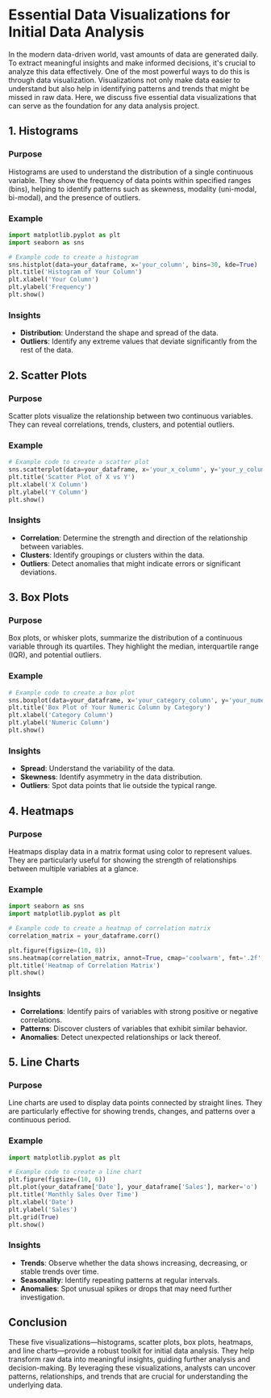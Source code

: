 # Essential Data Visualizations for Initial Data Analysis

In the modern data-driven world, vast amounts of data are generated daily. To extract meaningful insights and make informed decisions, it's crucial to analyze this data effectively. One of the most powerful ways to do this is through data visualization. Visualizations not only make data easier to understand but also help in identifying patterns and trends that might be missed in raw data. Here, we discuss five essential data visualizations that can serve as the foundation for any data analysis project.

## 1. Histograms

### Purpose
Histograms are used to understand the distribution of a single continuous variable. They show the frequency of data points within specified ranges (bins), helping to identify patterns such as skewness, modality (uni-modal, bi-modal), and the presence of outliers.

### Example
```python
import matplotlib.pyplot as plt
import seaborn as sns

# Example code to create a histogram
sns.histplot(data=your_dataframe, x='your_column', bins=30, kde=True)
plt.title('Histogram of Your Column')
plt.xlabel('Your Column')
plt.ylabel('Frequency')
plt.show()
```

### Insights
- **Distribution**: Understand the shape and spread of the data.
- **Outliers**: Identify any extreme values that deviate significantly from the rest of the data.

## 2. Scatter Plots

### Purpose
Scatter plots visualize the relationship between two continuous variables. They can reveal correlations, trends, clusters, and potential outliers.

### Example
```python
# Example code to create a scatter plot
sns.scatterplot(data=your_dataframe, x='your_x_column', y='your_y_column')
plt.title('Scatter Plot of X vs Y')
plt.xlabel('X Column')
plt.ylabel('Y Column')
plt.show()
```

### Insights
- **Correlation**: Determine the strength and direction of the relationship between variables.
- **Clusters**: Identify groupings or clusters within the data.
- **Outliers**: Detect anomalies that might indicate errors or significant deviations.

## 3. Box Plots

### Purpose
Box plots, or whisker plots, summarize the distribution of a continuous variable through its quartiles. They highlight the median, interquartile range (IQR), and potential outliers.

### Example
```python
# Example code to create a box plot
sns.boxplot(data=your_dataframe, x='your_category_column', y='your_numeric_column')
plt.title('Box Plot of Your Numeric Column by Category')
plt.xlabel('Category Column')
plt.ylabel('Numeric Column')
plt.show()
```

### Insights
- **Spread**: Understand the variability of the data.
- **Skewness**: Identify asymmetry in the data distribution.
- **Outliers**: Spot data points that lie outside the typical range.

## 4. Heatmaps

### Purpose
Heatmaps display data in a matrix format using color to represent values. They are particularly useful for showing the strength of relationships between multiple variables at a glance.

### Example
```python
import seaborn as sns
import matplotlib.pyplot as plt

# Example code to create a heatmap of correlation matrix
correlation_matrix = your_dataframe.corr()

plt.figure(figsize=(10, 8))
sns.heatmap(correlation_matrix, annot=True, cmap='coolwarm', fmt='.2f', linewidths=0.5)
plt.title('Heatmap of Correlation Matrix')
plt.show()
```

### Insights
- **Correlations**: Identify pairs of variables with strong positive or negative correlations.
- **Patterns**: Discover clusters of variables that exhibit similar behavior.
- **Anomalies**: Detect unexpected relationships or lack thereof.

## 5. Line Charts

### Purpose
Line charts are used to display data points connected by straight lines. They are particularly effective for showing trends, changes, and patterns over a continuous period.

### Example
```python
import matplotlib.pyplot as plt

# Example code to create a line chart
plt.figure(figsize=(10, 6))
plt.plot(your_dataframe['Date'], your_dataframe['Sales'], marker='o')
plt.title('Monthly Sales Over Time')
plt.xlabel('Date')
plt.ylabel('Sales')
plt.grid(True)
plt.show()
```

### Insights
- **Trends**: Observe whether the data shows increasing, decreasing, or stable trends over time.
- **Seasonality**: Identify repeating patterns at regular intervals.
- **Anomalies**: Spot unusual spikes or drops that may need further investigation.

## Conclusion

These five visualizations—histograms, scatter plots, box plots, heatmaps, and line charts—provide a robust toolkit for initial data analysis. They help transform raw data into meaningful insights, guiding further analysis and decision-making. By leveraging these visualizations, analysts can uncover patterns, relationships, and trends that are crucial for understanding the underlying data.

